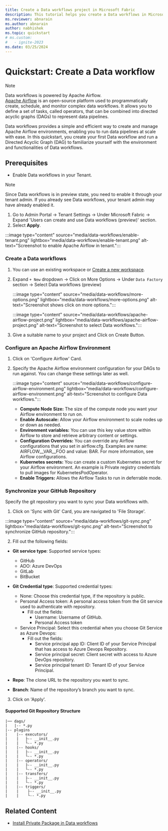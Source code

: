 ```yaml
---
title: Create a Data workflows project in Microsoft Fabric
description: This tutorial helps you create a Data workflows in Microsoft Fabric.
ms.reviewer: abnarain
ms.author: abnarain
author: nabhishek
ms.topic: quickstart
# ms.custom:
#   - ignite-2023
ms.date: 03/25/2024
---
```


# Quickstart: Create a Data workflow

> [!NOTE]
> Data workflows is powered by Apache Airflow. </br> [Apache Airflow](https://airflow.apache.org/) is an open-source platform used to programmatically create, schedule, and monitor complex data workflows. It allows you to define a set of tasks, called operators, that can be combined into directed acyclic graphs (DAGs) to represent data pipelines.

Data workflows provides a simple and efficient way to create and manage Apache Airflow environments, enabling you to run data pipelines at scale with ease. In this quickstart, you create your first Data workflow and run a Directed Acyclic Graph (DAG) to familiarize yourself with the environment and functionalities of Data workflows.

## Prerequisites

- Enable Data workflows in your Tenant.

> [!NOTE]
> Since Data workflows is in preview state, you need to enable it through your tenant admin. If you already see Data workflows, your tenant admin may have already enabled it.

1. Go to Admin Portal -> Tenant Settings -> Under Microsoft Fabric -> Expand 'Users can create and use Data workflows (preview)' section.
2. Select **Apply**.

:::image type="content" source="media/data-workflows/enable-tenant.png" lightbox="media/data-workflows/enable-tenant.png" alt-text="Screenshot to enable Apache Airflow in tenant.":::

### Create a Data workflows

1. You can use an existing workspace or [Create a new workspace](../get-started/create-workspaces.md).
2. Expand `+ New` dropdown -> Click on More Options -> Under `Data Factory` section -> Select Data workflows (preview)

   :::image type="content" source="media/data-workflows/more-options.png" lightbox="media/data-workflows/more-options.png" alt-text="Screenshot shows click on more options.":::

   :::image type="content" source="media/data-workflows/apache-airflow-project.png" lightbox="media/data-workflows/apache-airflow-project.png" alt-text="Screenshot to select Data workflows.":::

3. Give a suitable name to your project and Click on Create Button.

### Configure an Apache Airflow Environment

1. Click on 'Configure Airflow' Card.
2. Specify the Apache Airflow environment configuration for your DAGs to run against. You can change these settings later as well.

   :::image type="content" source="media/data-workflows/configure-airflow-environment.png" lightbox="media/data-workflows/configure-airflow-environment.png" alt-text="Screenshot to configure Data workflows.":::

   * <strong>Compute Node Size:</strong> The size of the compute node you want your Airflow environment to run on.
   * <strong>Enable Autoscale:</strong> Allow your Airflow environment to scale nodes up or down as needed.
   * <strong>Environment variables:</strong> You can use this key value store within Airflow to store and retrieve arbitrary content or settings.
   * <strong>Configuration Overrides:</strong> You can override any Airflow configurations that you set in airflow.cfg. Examples are name: AIRFLOW__VAR__FOO and value: BAR. For more information, see Airflow configurations.
   * <strong>Kubernetes secrets:</strong> You can create a custom Kubernetes secret for your Airflow environment. An example is Private registry credentials to pull images for KubernetesPodOperator.
   * <strong>Enable Triggers:</strong> Allows the Airflow Tasks to run in deferrable mode.


### Synchronize your GitHub Repository

Specify the git repository you want to sync your Data workflows with.

1. Click on 'Sync with Git' Card, you are navigated to 'File Storage'.

:::image type="content" source="media/data-workflows/git-sync.png" lightbox="media/data-workflows/git-sync.png" alt-text="Screenshot to synchronize GitHub repository.":::

2. Fill out the following fields:

* <strong>Git service type</strong>: Supported service types:
    * GitHub
    * ADO: Azure DevOps
    * GitLab
    * BitBucket

* <strong>Git Credential type</strong>: Supported credential types:
    * None: Choose this credential type, if the repository is public.
    * Personal Access token: A personal access token from the Git service used to authenticate with repository.
      * Fill out the fields:
         * Username: Username of GitHub.
         * Personal Access token
    * Service Principal: Select this credential when you choose Git Service as Azure Devops:
        * Fill out the fields:
            * Service principal app ID: Client ID of your Service Principal that has access to Azure Devops Repository.
            * Service principal secret: Client secret with access to Azure DevOps repository.
            * Service principal tenant ID: Tenant ID of your Service Principal.

* <strong>Repo</strong>: The clone URL to the repository you want to sync.
* <strong>Branch</strong>: Name of the repository’s branch you want to sync.

3. Click on 'Apply'.

#### Supported Git Repository Structure

```
|── dags/
|   |-- *.py
|-- plugins
|    |-- executors/
|    |   ├-- __init__.py
|    |   └-- *.py
|    |-- hooks/
|    |   ├-- __init__.py
|    |   └-- *.py
|    |-- operators/
|    |   ├-- __init__.py
|    |   └-- *.py
|    |-- transfers/
|    |   ├-- __init__.py
|    |   └-- *.py
|    |-- triggers/
|    |    ├-- __init__.py
|    |    └-- *.py
```

## Related Content

* [Install Private Package in Data workflows](data-workflows-install-private-package.md)
